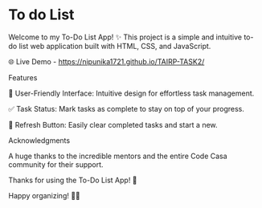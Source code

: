 
# To do List

Welcome to my To-Do List App! ✨ This project is a simple and intuitive to-do list web application built with HTML, CSS, and JavaScript.

🌐 Live Demo -  https://nipunika1721.github.io/TAIRP-TASK2/

Features

🔗 User-Friendly Interface: Intuitive design for effortless task management.

✅ Task Status: Mark tasks as complete to stay on top of your progress.

🔄 Refresh Button: Easily clear completed tasks and start a new.

Acknowledgments

A huge thanks to the incredible mentors and the entire Code Casa community for their support.

Thanks for using the To-Do List App! 🙌

Happy organizing! 🚀📅
